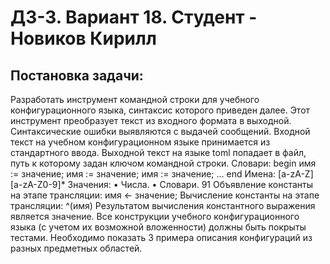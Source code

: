 # ДЗ-3. Вариант 18. Студент - Новиков Кирилл

## Постановка задачи:
Разработать инструмент командной строки для учебного конфигурационного
языка, синтаксис которого приведен далее. Этот инструмент преобразует текст из
входного формата в выходной. Синтаксические ошибки выявляются с выдачей
сообщений.
Входной текст на учебном конфигурационном языке принимается из
стандартного ввода. Выходной текст на языке toml попадает в файл, путь к
которому задан ключом командной строки.
Словари:
begin
 имя := значение;
 имя := значение;
 имя := значение;
 ...
end
Имена:
[a-zA-Z][a-zA-Z0-9]*
Значения:
• Числа.
• Словари.
91
Объявление константы на этапе трансляции:
имя <- значение;
Вычисление константы на этапе трансляции:
^(имя)
Результатом вычисления константного выражения является значение.
Все конструкции учебного конфигурационного языка (с учетом их
возможной вложенности) должны быть покрыты тестами. Необходимо показать 3
примера описания конфигураций из разных предметных областей.
